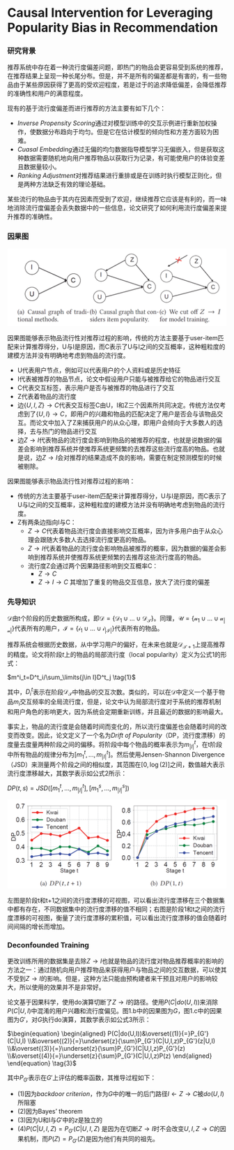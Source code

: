 

# Causal Intervention for Leveraging Popularity Bias in Recommendation

### 研究背景

推荐系统中存在着一种流行度偏差问题，即热门的物品会更容易受到系统的推荐，在推荐结果上呈现一种长尾分布。但是，并不是所有的偏差都是有害的，有一些物品由于某些原因获得了更高的受欢迎程度，若是过于的追求降低偏差，会降低推荐的准确性和用户的满意程度。

现有的基于流行度偏差而进行推荐的方法主要有如下几个：

- *Inverse Propensity Scoring*通过对模型训练中的交互示例进行重新加权操作，使数据分布趋向于均匀。但是它在估计模型的倾向性和方差方面较为困难。
- *Cuasal Embedding*通过无偏的均匀数据指导模型学习无偏嵌入，但是获取这种数据需要随机地向用户推荐物品以获取行为记录，有可能使用户的体验变差且数据量较小。
- *Ranking Adjustment*对推荐结果进行重排或是在训练时执行模型正则化，但是两种方法缺乏有效的理论基础。

某些流行的物品由于其内在因素而受到了欢迎，继续推荐它应该是有利的，而一味地消除流行度偏差会丢失数据中的一些信息，论文研究了如何利用流行度偏差来提升推荐的准确性。

### 因果图

![image-20210604191546929](https://raw.githubusercontent.com/Zjly/Image-hosting/master/202112301539534.png)

因果图能够表示物品流行性对推荐过程的影响，传统的方法主要基于user-item匹配来计算推荐得分，U与I是原因，而C表示了U与I之间的交互概率，这种粗粒度的建模方法并没有明确地考虑到物品的流行度。

- U代表用户节点，例如可以代表用户的个人资料或是历史特征
- I代表被推荐的物品节点，论文中假设用户只能与被推荐给它的物品进行交互
- C代表交互标签，表示用户是否与被推荐的物品进行了交互
- Z代表着物品的流行度
- 边$\{U,I,Z\}\to C$代表交互标签C由U，I和Z三个因素所共同决定。传统方法仅考虑到了$\{U,I\}\to C$，即用户的兴趣和物品的匹配决定了用户是否会与该物品交互。而论文中加入了Z来捕获用户的从众心理，即用户会倾向于大多数人的选择，去与热门的物品进行交互
- 边$Z \to I$代表物品的流行度会影响到物品的被推荐的程度，也就是说数据的偏差会影响到推荐系统并使推荐系统更频繁的去推荐这些流行度高的物品。也就是说，边$Z \to I$会对推荐的结果造成不良的影响，需要在制定预测模型的时候被剔除。

因果图能够表示物品流行性对推荐过程的影响：

- 传统的方法主要基于user-item匹配来计算推荐得分，U与I是原因，而C表示了U与I之间的交互概率，这种粗粒度的建模方法并没有明确地考虑到物品的流行度。
- Z有两条边指向I与C：
  - $Z\to C$代表着物品流行度会直接影响交互概率，因为许多用户由于从众心理会跟随大多数人去选择流行度更高的物品。
  - $Z\to I$代表着物品的流行度会影响物品被推荐的概率，因为数据的偏差会影响到推荐系统并使推荐系统更频繁的去推荐这些流行度高的物品。
  - 流行度Z会通过两个因果路径影响到交互概率C：
    - $Z\to C$
    - $Z\to I\to C$ 其增加了重复的物品交互信息，放大了流行度的偏差


### 先导知识

$\mathcal{D}$由t个阶段的历史数据所构成，即$\mathcal{D}=\{\mathcal{D_1}\cup...\cup\mathcal{D_T}\}$。同理，$\mathcal{U}=\{\mathcal{u_1}\cup...\cup\mathcal{u_{|u|}\}}$代表所有的用户，$\mathcal{I}=\{\mathcal{i_1}\cup...\cup\mathcal{i_{|I|}\}}$代表所有的物品。

推荐系统会根据历史数据，从中学习用户的偏好，在未来也就是$\mathcal{D_{T+1}}$上提高推荐的精度。论文将阶段$t$上的物品的局部流行度（local popularity）定义为公式1的形式：

$m^i_t=D^t_i/\sum_\limits{j\in I}D^t_j \tag{1}$

其中，$D^t_i$表示在阶段$\mathcal{D_T}$中物品$i$的交互次数。类似的，可以在$\mathcal{D}$中定义一个基于物品$m_i$交互频率的全局流行度，但是，论文中认为局部流行度对于系统的推荐机制和用户角色的影响更大，因为系统会定期重新训练，并且最近的数据的影响最大。

事实上，物品的流行度是会随着时间而变化的，所以流行度偏差也会随着时间的改变而改变。因此，论文定义了一个名为*Drift of Popularity*（DP，流行度漂移）的度量去度量两种阶段之间的偏移。将阶段中每个物品的概率表示为$m^t_{|I|}$，在t阶段中所有物品的规律分布为$[m^t_1,...,m^t_{|I|}]$。然后使用Jensen-Shannon Divergence（JSD）来测量两个阶段之间的相似度，其范围在$[0,\log(2)]$之间，数值越大表示流行度漂移越大，其数学表示如公式2所示：

$DP(t,s)=JSD([m^t_1,...,m^t_{|I|}],[m^s_1,...,m^s_{|I|}]) \tag{2}$

![image-20210607140542918](https://raw.githubusercontent.com/Zjly/Image-hosting/master/202112301539687.png)

左图是阶段t和t+1之间的流行度漂移的可视图，可以看出流行度漂移在三个数据集中都有存在，不同数据集中的流行度漂移的值不相同；右图是阶段1和t之间的流行度漂移的可视图，衡量了流行度漂移的累积值，可以看出流行度漂移的值会随着时间间隔的增长而增加。

### Deconfounded Training

更改训练所用的数据集是去除$Z\to I$也就是物品的流行度对物品推荐概率的影响的方法之一：通过随机向用户推荐物品来获得用户与物品之间的交互数据，可以使其不受到$Z\to I$的影响。但是，这种方法只能由预构建者来干预且对用户的影响较大，所以使用的效果并不是非常好。

论文基于因果科学，使用do演算切断了$Z\to I$的路径。使用$P(C|do(U,I))$来消除$P(C|U,I)$中混淆的用户兴趣和流行度偏见。图1.b中的因果图为$G$，图1.c中的因果图为$G'$，对$G$执行do演算，其数学表示如公式3所示：

$\begin{equation} \begin{aligned} P(C|do(U,I))&\overset{(1)}{=}P_{G'}(C|U,I) \\&\overset{(2)}{=}\underset{z}{\sum}P_{G'}(C|U,I,z)P_{G'}(z|U,I) \\&\overset{(3)}{=}\underset{z}{\sum}P_{G'}(C|U,I,z)P_{G'}(z) \\&\overset{(4)}{=}\underset{z}{\sum}P_{G'}(C|U,I,z)P(z) \end{aligned} \end{equation} \tag{3}$

其中$P_{G'}$表示在$G'$上评估的概率函数，其推导过程如下：

- (1)因为*backdoor criterion*，作为$G$中的唯一的后门路径$I\gets Z \to C$被$do(U,I)$所阻塞
- (2)因为Bayes’ theorem
- (3)因为U和I与$G'$中的$z$是独立的
- (4)$P(C|U,I,Z)=P_{G'}(C|U,I,Z)$ 是因为在切断$Z\to I$时不会改变${U,I,Z}\to C$的因果机制，而$P(Z)=P_{G'}(Z)$是因为他们有共同的祖先。

